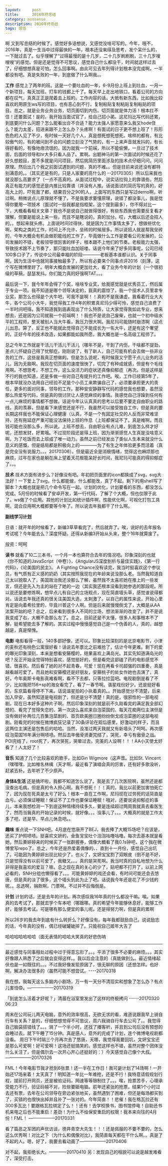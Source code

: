 ```yaml
---
layout:     post
title:      2016年终总结
category: nonsense
description: 2016年终总结
tags: 感悟
---
```


啊 又到写总结的时候了。感觉好多话想说，又感觉没啥可写的。今年，哦不，2016年，真是一生当中过得最快的一年，根本还没来得及思考，发个呆什么的，一下就过去了。似乎理解了“过得最慢的是十几岁，二十几岁刷刷刷，三十几岁嗖嗖嗖”的感觉。但是还是觉得不可思议，感觉自己什么都没干，时间就这样过去了，仔细想想真是可怕，怎么回事啊。由此可见去年列得计划根本没完成啊，一半都没有吧。真是失败的一年，到底做了什么啊我。。

**工作**
感觉上了两年的班。这是一个要吐血的一年，6-9月份上班上到吐血，一月一个新项目，每天加班，打车的钱都上千了。每天早上走出地铁口，看着公司的方向都在叹气，真真正正是爬着去上班的。工作内容的话，大抵有新东西，比如我比较喜欢的用原生ws写的项目，也有恶心到不行，复制粘贴复制粘贴复制粘贴的项目。总之，就是业务业务业务，切页面切到内伤。切页面就是体力活！根本扛不住！还要面试！是的，我开始当面试官了，给自己招小弟。这尼玛比写代码还累，到底要问什么问题？怎么能看出合不合适？能力太强人家愿意来么我又hode住么？能力太差，招进来跟不上怎么办？头疼啊！有面试的日子更不想上班了！形形色色的人见了不少，有时候一天好几个人，真是想死想死想死。啥样的都有，有比较傲气的，有的被问到不会的问题立刻没了气势的，有一上来声音就发抖的，有长得好看的，有像地痞流氓的。因为就我一个前端，所以不能偷懒，一旦过了技术面，后面的领导和hr大多只看人品了。累啊。出题神马的第一次面试的时候还花了好久想题目，差不多就是问问项目，然后挑简历里面涉及的技术点仔细问问，问问原理。然后出几个我之前面试遇到的问题，真的不难。。但是目前来说还没有都特别满意的。。（其实还是有的，只是人家要的高什么的 --20170305）所以后来我也就没那么高要求了（一点不高真的。从面试过程中，说实话拉钩上的靠谱些。然后真正有能力的感觉还是内推比较靠谱（并没有人推。话说面试的简历写的真的，好高大上的，吓死我了都，结果百分之90的人，上面写的东西只是写过demo啊，听过啊。稍微说点儿原理就不懂了，不是我要求要懂原理，说错了都没事儿，我是觉得你要用一项技术（面试时一般我都是指框架，这个提到最多），你不得对比一下，大概看看相关文章？我也不是说自己就做得很好，有些东西我也需要反复看才理解，但要是能说上来一些，而且不是瞎说的，真的加分。哎，大概以后还会招人的。。想起来就头疼。上面说时间过得快，就是因为工作事情太多了，想做些优化啊，架构之类的工作，时间上不允许，垒砖的时候居多。所以说招人就是帮我垒砖的，今年大概会有机会做职能线的工作了，毕竟做什么工作是要看公司发展的，公司发展的不错，老板领导很厉害的样子，根本跟不上他们的节奏。老板能力太强，导致技术跟不上节奏了，那只能吐血加班喽。话说今年来了好多同事呢，公司已经100多口子了，传说中公司最幸福的阶段————老板基本谁都认识。关于同事啊，因为生活中也就同事接触最多了，所以有必要来个同事点评2016（刻薄，这个写在微博里好了。明年大概会发展的更加壮大，看了业务今年的计划（一个很初级的草稿，瑟瑟发抖。你们能力真的好强啊TAT。。。

最后说一下，我今年年会得了个奖，啥啥专业奖，给我感觉就是优秀员工，然后属于专业一项。我不知道是哪个领导决定的，我真的震惊了，我一个技术人员里拿专业奖，那怎么也得是个大牛吧，可我不是啊！！真的不是我谦虚，我看着行业大大牛，各个公司小大牛，我觉得我工作4年的积累真尼玛少得可怜，感觉自己浪费了一半时间吧得。我不知道我到底表现出了什么特质，让大家觉得我如此专业，想来想去，还是因为公司就我一个前端啊！！我也不是说自己废柴，也就一个初中级水平的工程师，整天被别人当大牛看，我压力很大啊。我尼玛可能随时崩溃啊（这点儿出息。算了，反正也不能就此觉得自己不能成长为一名大牛，还是有这个奢望的，正好今年的技术改造，如果都能如我所愿，我大概也是一名高级工程师了。

总之今年工作就是干活儿干活儿干活儿（哪年不是，干到了内伤，干啥都不提劲，差点儿怀疑自己得了忧郁症。刚刚说了，有了新人，自己可能有机会去做一些非业务的工作，这些是我真正想做的。但是怎么说呢，有时候我又宁愿干点儿业务的活儿，因为无脑啊。我现在切页面的速度很快了，切完了有种成就感，但是有个毛线用啊。不想思考，不想工作，这么没活力的症状还真像抑郁症（再次。但是这样是不行的我也知道，还是多做一些对自己有提升的工作吧。唉，工作已经第5年了，根本早就没办法用自己经验不足是个小员工来欺骗自己了，必须要承担更大的责任，更多的面对同事，领导的工作。那种安安静静写代码的感觉我也想要，虽然没那么热爱写代码，但是真的很讨厌让人感觉麻烦的事情。我感觉自己浮躁到任何有一点儿麻烦的事情都不想做。话说今年认认真真的思考以后要不要走自由职业的路线，真的羡慕，但是看下来感觉还是不行，我虽然可以接受独自工作，但是真的要长期这样我也不能保证心理健康（认真，不是一个有固定社交的人反而非常难坚持，还有拖延症严重可能没法保持上班的作息（上班都保证不了。真是难啊，而且钱可能也没那么多，所以说，上班不想去，自由职业有点儿难，到底怎么样才好呢，还想发财，好累哦。不过现阶段还是得上班，因为渐渐感觉人生真是没啥意义啊，为了吃饭而去上班成了唯一动力。虽然之前已经发出了类似人生本来就没什么意义的感慨，但是结局都是积极向上的————为了有生之年体验更多而活着（真是完全没有说服力。。。20170306）。但是最近全是消极情绪，觉得这也麻烦那也麻烦，过年在家也是躺在床上望着天花板能呆好长时间，我尼玛可能真的得抑郁症了。。。

**技术**
技术方面有进步么？好像没有吧。年初把页面里的icon都换成了svg，svg大法好！一下爱上了svg，什么都能做，什么都能改，真了不起。剩下的用shell写了脚本？大概也就是把几个命令写在一起。计划的优化，计划要看的东西，都没怎么完成。5月份的时候看了安卓开发，第一行代码，了解了个大概，但也仅限于此了。ws做了个应用。其他的计划比如统计插件啊，性能优化啊，可视化打包工具啊，混合应用啊大概都要等今年了。所以说去年我都干了什么啊。

**副线学习计划**

日语：就开年的时候看了，新编3草草看完了，然后就弃了。唉，说好的去年报名考试呢？今年能去么？深度怀疑。还得从新编3开始从头来，整个16年就算废了。

投资：呵呵

**读书**
就看了10二三本书，一个月一本也算符合去年的情况吧。印象深刻的也就《你不知道的JavaScript（中卷）》，《AngularJS深度剖析与最佳实践》，《第一行代码》，《论美国的民主》。
A Fighting Chance没有读完，我当时挺喜欢这个参议员，有气质有正义感的奶奶（其实按照我现在的年龄来说没那么老。当然我知道自己太以貌取人了，美国政治我还没那么了解，虽然我不太喜欢她在推上的一些发言，但还是先入为主的站在了她的一边（其实我还根本没看到她参选的那段呢。所以说还是要修炼啊，想早点儿有自己的立场观点，现在简直墙头草，感觉谁说得都对。话说去年我还真的很关注美国大选，太刺激了。以自己的属性来说，开始心里肯定是向着希拉里的，毕竟川普这个人啊。但是后来就慢慢倒戈了，大概是从AA法案开始的吧？总之，后来看到很多人不同的立场，想法渐渐的改变了。并不是说我变成了右，大概不会那么左了。总之，目前还是不太懂，很多人和事根本不了解，挺希望能去多了解的。其实过程中慢慢感觉自己是一个伪善的人，真的，越想越是，真是惭愧。

**电影**
电影看得一般，140多部好像，还可以。印象比较深刻的是北京电影节，小津的麦秋还有桃色公寓很好看！话说去年票比之前难抢了，估计今年更难。剩下的爱的曝光印象深刻，本来是想看安藤樱的，结果喜欢上满岛光。其实先知道满岛光的吧？反正开始没觉得特别喜欢，感觉挺好的，但是看完这部磕了药的电影感觉不错，很喜欢。然后看了她的对不起青春，可爱！现在再看卡司超强的四重奏，真是越看越可爱了。而且她和安藤樱还是好朋友，安藤桃子的处女作她也去演了，真好。今年奥斯卡电影真难看啊，看不下去都，只等拉拉蓝吧。电视剧倒是看了不少，比如我把156+sp的海女看完了，看了一春节啊。谐星戏份好少。还是挺好看的，东京篇看得停不下来。话说谐星拍的小执着真的。。开始感觉分不清楚，后来加入早安，虽然知道是电视剧了，但还是分不清楚！真的是，很邪性的一部电视剧。现在日本好多这种片子啊。然后印象深刻的就是前不久刚看完的满足我全部幻想的、看完了觉得失恋的、第一次这么喜欢来自泡菜国的、每天花痴两位主演但是没有做好补两位几百集泡菜剧的、首页欧美圈日圈纷纷倒戈成泡菜圈的这部电视剧。刚看完的时候在微博疯狂记录了30条评论在观后感里，好激动的样子，而且这两位主演还是包售后的哈哈。当然，没准过两天我就又有新墙头了呵呵。再次感叹泡菜国16年满分啊啧啧。然后去年傲骨贤妻完结了，哭死，幸亏有傲骨之战。POI完结了，root死了，再次哭死，哭晕过去，完美的人设啊！！！AA小天使太好看了！人太好了！

**音乐**
知道了几个比较喜欢的歌手，比如Gin Wigmore（这声音。比如St. Vincent（嘿嘿嘿，比如椎名林檎（天才啊，最近看了演唱会真的厉害，还有好多歌没听，赶紧去补。去年听了不少原声。


**身体&生活**
还是搞坏啦，我都不知道怎么说了。我是去了几次医院啊，虽然还是都没查出毛病，但是真的令人担心啊。我不想死！！！真的，我比以前更加害怕死亡了，因为现在死真是太亏了好么！根本一直在工作啊，尼玛现在过劳死的话简直是血亏。必须保证睡眠！保证不了工作也要保证睡眠！哦对，还要说说抑郁症的事儿，本来我想检测一下到底这种情绪持续多久，要是连续超过两周我就真去看医生了，然而当我真的开始记录的时候，就好像。。。没事儿了。。。大概真的就是工作太多了吧，还是早、早点儿休息吧。。

**趣味**
重点说一下SNH吧，4月底在悠唐开了BEJ，我去捧了大概15场吧？应该是，还买了护照啧啧。挺喜欢文妍的，金鱼宝宝吐个泡泡咕噜咕噜。每次去基本就是看她，然后黄婷婷来的时候买了一张群握券，偶像大概看了我0.1s钟吧，这个我在微博里写repo了。总之，今年还是热爱着偶像的、、直到十一月份，感觉自己出坑了。可能因为黄婷婷出现比较少了，也火了，文妍宝宝割了双眼皮（倒不是不好，只是觉得没有以前可爱了，我糖又。。。真的是哭死啊。我当时真的自私地想为什么非得是我喜欢的爱豆？嘛，总之现在真的关心的少了，贴吧都不打开了，以前上网必看的，SNH分组也懒得看了。。。可能黄婷婷的戏还会看，有时间可能还会去悠唐，但是真的淡了很多，这个墙头到此为止了吧。话说我今年还是花了不少钱的呢。。总选啊，捐款啊，门票啊。不过并不后悔倒是。

**计划**
计划的话，还是去年的计划。再次感叹我16年真的什么都没干嘛。唉。如果真的去考试了，那就去学个车本吧（哪跟哪。真的希望今年能够休息好，能够工作好，能够去考试。可是哪有那么便宜的事儿呢。还是得努力啊，但是真的累啊

所以26岁的我去年到底有什么转折么？好像没有。每年我都鼓励自己，说说励志的话，今年真的没有，偶已经破罐破摔了。只能祝自己姬年大吉了


哈哈哈哈哈哈哈（面无表情的哈哈大笑真的好悲伤呐

----------------------

最近感觉与同事相处过程中过于得意忘形了。。。平添了很多不必要的麻烦。。。其实好像跟人熟悉了之后就会变得这样。。我以后会注意的（真能做到么。最近情绪起伏也是一如既往的。。。不过我好像发现原因了，很无聊的原因（还想怎样。也好啊，解决办法很多的（虽然可能不想尝试。----20170318

我在想，我每天这么多脑内小剧场，万一有一天分不清现实和想象了怎么办？有点儿害怕😨。——————20170319

「到底怎么活着才好呢？」清晨在浴室里发出了这样的终极拷问 -----20170320 06:23

周末在公司玩儿两天电脑，意外的效率很高，无欲无求的看，难道说跟我早上骑自行车有关系？是的，仔细想想觉得不可思议，周六我骑自行车去公司了。。我觉得自己脑袋搭错线了。。。骑了一个半小时，还找了播客听，并且到公司后没有预想的会睡过去，就下午睡了15分钟。真是感人，意外的完成了计划，连个微博电视剧都没看。
周日下午时隔三个月再次去了悠唐，天哪，我觉得我要回坑，文妍宝宝还是那么可爱啊！好可爱啊！这场还挺搞笑的。感觉这样也不错，虽然对整个团体没什么关注了，但是偶尔去一次开心开心还挺好的：）今天感觉自己像个大叔。——————20170326

FML！今年电影节我才抢到6张票！还一半在工作日！我可是计划了14场啊！一开始还17场来着！太天真了！明知道一年比一年难抢，还是不行！我特意请假规划行程，提前打开网页，还是被验证码，网速等等限制住了。。。唉，抢票苦手，心理承受能力不行，验证码输不对，险些要砸电脑。前年还紧张的抢票，结果1个小时过去还有票，去年在公司领导在旁边紧张地买，虽然遇到了困难，但还是每场都买到了，买错的也很快出掉并且补了一张对的。今年简直！！悲催！我在格瓦拉还有300多瓦比！要跟格瓦拉绑定了么！！还有！去学校换书，图书馆停电！自助还书机来电之后也不能重启！差劲！为什么不给保安重启的权限！我本来向往的4月份！FML！ ——————20170331

看了篇恶之军团的声优访谈，德井青空大先生！！！还是佩服的不要不要的，怎么这么优秀啊！对比之下（为什么和偶像对比），我简直每天都在干什么啊。。真是了不起的人。嗯，好了，我要去看动画了——————20170406

对不起，我拒绝长大。————20170410 另：发现自己的相貌可以说是越发难看了，深受打击。

